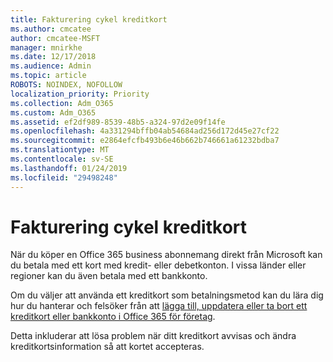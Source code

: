 ```yaml
---
title: Fakturering cykel kreditkort
ms.author: cmcatee
author: cmcatee-MSFT
manager: mnirkhe
ms.date: 12/17/2018
ms.audience: Admin
ms.topic: article
ROBOTS: NOINDEX, NOFOLLOW
localization_priority: Priority
ms.collection: Adm_O365
ms.custom: Adm_O365
ms.assetid: ef2df989-8539-48b5-a324-97d2e09f14fe
ms.openlocfilehash: 4a331294bffb04ab54684ad256d172d45e27cf22
ms.sourcegitcommit: e2864efcfb493b6e46b662b746661a61232bdba7
ms.translationtype: MT
ms.contentlocale: sv-SE
ms.lasthandoff: 01/24/2019
ms.locfileid: "29498248"
---
```

# <a name="billing-cycle-credit-card"></a>Fakturering cykel kreditkort

När du köper en Office 365 business abonnemang direkt från Microsoft kan du betala med ett kort med kredit- eller debetkonton. I vissa länder eller regioner kan du även betala med ett bankkonto.
  
Om du väljer att använda ett kreditkort som betalningsmetod kan du lära dig hur du hanterar och felsöker från att [lägga till, uppdatera eller ta bort ett kreditkort eller bankkonto i Office 365 för företag](https://support.office.com/article/30ba9c83-50d8-4020-90ed-830a5b8c8724?wt.mc_id=billing_cycle_AI).
  
Detta inkluderar att lösa problem när ditt kreditkort avvisas och ändra kreditkortsinformation så att kortet accepteras.
  


